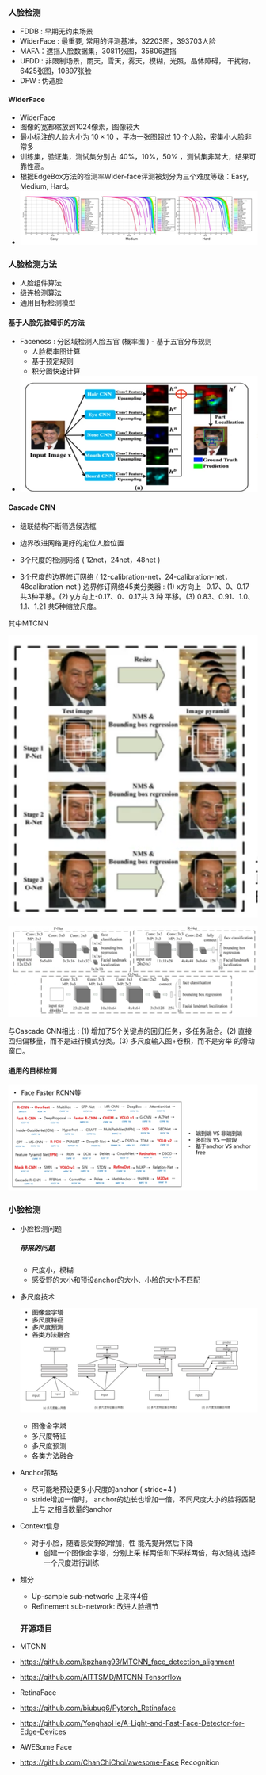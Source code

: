 ### 人脸检测

- FDDB : 早期无约束场景
- WiderFace : 最重要, 常用的评测基准，32203图，393703人脸
- MAFA：遮挡人脸数据集，30811张图，35806遮挡
- UFDD : 非限制场景，雨天，雪天，雾天，模糊，光照，晶体障碍，
  干扰物，6425张图，10897张脸
- DFW : 伪造脸



#### WiderFace

- WiderFace
- 图像的宽都缩放到1024像素，图像较大
- 最小标注的人脸大小为 $10 \times 10$ ，平均一张图超过 10 个人脸，密集小人脸非常多
- 训练集，验证集，测试集分别占 $40 \% ， 10 \% ， 50 \%$ ，测试集非常大，结果可靠性高。
- 根据EdgeBox方法的检测率Wider-face评测被划分为三个难度等级：Easy, Medium, Hard。
- ![image-20220306235447238](../images/%E4%BA%BA%E8%84%B8%E6%A3%80%E6%B5%8B.assets/image-20220306235447238.png)

### 人脸检测方法

- 人脸组件算法
- 级连检测算法
- 通用目标检测模型

#### 基于人脸先验知识的方法

- Faceness : 分区域检测人脸五官 (概率图 ) - 基于五官分布规则
  - 人脸概率图计算
  - 基于预定规则
  - 积分图快速计算
- ![image-20220306235659271](../images/%E4%BA%BA%E8%84%B8%E6%A3%80%E6%B5%8B.assets/image-20220306235659271.png)

#### Cascade CNN

- 级联结构不断筛选候选框
- 边界改进网络更好的定位人脸位置

- 3个尺度的检测网络 ( 12net，24net，48net )
- 3个尺度的边界修订网络 ( 12-calibration-net，24-calibration-net，48calibration-net )
边界修订网络45类分类器 : (1) x方向上- $0.17 、 0 、 0.17$ 共3种平移。(2) y方向上-0.17、0、0.17共 3 种 平移。(3) $0.83 、 0.91 、 1.0 、 1.1 、 1.21$ 共5种缩放尺度。

其中MTCNN

![image-20220307000109382](../images/%E4%BA%BA%E8%84%B8%E6%A3%80%E6%B5%8B.assets/image-20220307000109382.png)

![image-20220307000119200](../images/%E4%BA%BA%E8%84%B8%E6%A3%80%E6%B5%8B.assets/image-20220307000119200.png)

与Cascade CNN相比 : (1) 增加了5个关键点的回归任务，多任务融合。(2) 直接回归偏移量，而不是进行模式分类。(3) 多尺度输入图+卷积，而不是穷举 的滑动窗口。

#### 通用的目标检测

![image-20220307000210034](../images/%E4%BA%BA%E8%84%B8%E6%A3%80%E6%B5%8B.assets/image-20220307000210034.png)



### 小脸检测

- 小脸检测问题

  ##### 带来的问题

  - 尺度小，模糊
  - 感受野的大小和预设anchor的大小、小脸的大小不匹配

- 多尺度技术

  ![image-20220307000402752](../images/%E4%BA%BA%E8%84%B8%E6%A3%80%E6%B5%8B.assets/image-20220307000402752.png)

  - 图像金字塔
  - 多尺度特征
  - 多尺度预测
  - 各类方法融合

- Anchor策略

  - 尽可能地预设更多小尺度的anchor ( stride=4 )
  - stride增加一倍时， anchor的边长也增加一倍，不同尺度大小的脸将匹配上与 之相当数量的anchor

- Context信息

  - 对于小脸，随着感受野的增加，性 能先提升然后下降
    - 创建一个图像金字塔，分别上采 样两倍和下采样两倍，每次随机 选择一个尺度进行训练

- 超分

  - Up-sample sub-network: 上采样4倍
  - Refinement sub-network: 改进人脸细节

  ### 开源项目

- MTCNN
-  https://github.com/kpzhang93/MTCNN_face_detection_alignment 
- https://github.com/AITTSMD/MTCNN-Tensorflow
- RetinaFace
- https://github.com/biubug6/Pytorch_Retinaface
- https://github.com/YonghaoHe/A-Light-and-Fast-Face-Detector-for-Edge-Devices
- AWESome Face
- https://github.com/ChanChiChoi/awesome-Face Recognition

